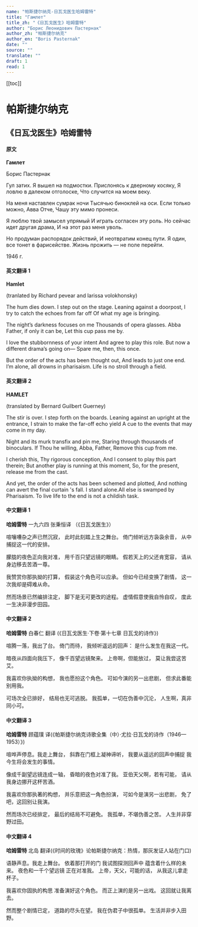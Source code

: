 ```yaml
---
name: "帕斯捷尔纳克-日瓦戈医生哈姆雷特"
title: "Гамлет"
title_zh: "《日瓦戈医生》哈姆雷特"
author: "Борис Леонидович Пастернак"
author_zh: "帕斯捷尔纳克"
author_en: "Boris Pasternak"
date: ""
source: ""
translate: ""
draft: 1
read: 1
---
```


[[toc]]

# 帕斯捷尔纳克

## 《日瓦戈医生》哈姆雷特

<!-- tabs:start -->

#### **原文**

**Гамлет**

Борис Пастернак

Гул затих. Я вышел на подмостки.
Прислонясь к дверному косяку,
Я ловлю в далеком отголоске,
Что случится на моем веку.

На меня наставлен сумрак ночи
Тысячью биноклей на оси.
Если только можно, Авва Отче,
Чашу эту мимо пронеси.

Я люблю твой замысел упрямый
И играть согласен эту роль.
Но сейчас идет другая драма,
И на этот раз меня уволь.

Но продуман распорядок действий,
И неотвратим конец пути.
Я один, все тонет в фарисействе.
Жизнь прожить — не поле перейти.

1946 г.

#### **英文翻译 1**

**Hamlet**

(tranlated by Richard pevear and larissa volokhonsky)

The hum dies down. I step out on the stage.
Leaning against a doorpost,
I try to catch the echoes from far off
Of what my age is bringing.

The night’s darkness focuses on me
Thousands of opera glasses.
Abba Father, if only it can be,
Let this cup pass me by.

I love the stubbornness of your intent
And agree to play this role.
But now a different drama’s going on—
Spare me, then, this once.

But the order of the acts has been thought out,
And leads to just one end.
I’m alone, all drowns in pharisaism.
Life is no stroll through a field.

#### **英文翻译 2**

**HAMLET**

(translated by Bernard Guilbert Guerney)

The stir is over. I step forth on the boards.
Leaning against an upright at the entrance,
I strain to make the far-off echo yield
A cue to the events that may come in my day.

Night and its murk transfix and pin me,
Staring through thousands of binoculars.
If Thou he willing, Abba, Father,
Remove this cup from me.

I cherish this, Thy rigorous conception,
And I consent to play this part therein;
But another play is running at this moment,
So, for the present, release me from the cast.

And yet, the order of the acts has been schemed and plotted,
And nothing can avert the final curtain 's fall.
I stand alone.All else is swamped by Pharisaism.
To live life to the end is not a childish task.

#### **中文翻译 1**

**哈姆雷特**
一九六四 张秉恒译 （《日瓦戈医生》）

喧嚷嘈杂之声已然沉寂，
此时此刻踏上生之舞台。
倚门倾听远方袅袅余音，
从中捕捉这一代的安排。

朦胧的夜色正向我对准，
用千百只望远镜的眼睛。
假若天上的父还肯宽容，
请从身边移去苦酒一尊。

我赞赏你那执拗的打算，
假装这个角色可以应承。
但如今已经变换了剧情，
这一次我却是碍难从命。

然而场景已然编排注定，
脚下是无可更改的途程。
虚情假意使我自怜自叹，
度此一生决非漫步田园。

#### **中文翻译 2**

**哈姆雷特**
白春仁 翻译 (《日瓦戈医生·下卷·第十七章 日瓦戈的诗作》)

喧腾一落，我出了台。
倚门而待，
我倾听遥远的回声：
是什么发生在我这一代。

暗夜从四面向我压下，
像千百望远镜聚来。
上帝啊，但能放过，
莫让我尝这苦艾。

我喜欢你执拗的构想，
我也愿扮这个角色。
可如今演的另一出悲剧，
但求此番能别用我。

可场次全已排好，
结局也无可逃脱。
我孤单，一切在伪善中沉沦，
人生啊，真非同小可。

#### **中文翻译 3**

**哈姆雷特**
顾蕴璞 译(《帕斯捷尔纳克诗歌全集（中）·尤拉·日瓦戈的诗作（1946—1953）》)

喧哗声停息。我走上舞台，
斜靠在门框上凝神谛听，
我要从遥远的回声中捕捉
我今生将会发生的事情。

像成千副望远镜连成一轴，
昏暗的夜色对准了我。
亚伯天父啊，若有可能，
请从我身边挪开这杯苦酒。

我喜欢你那执著的构想，
并乐意把这一角色扮演，
可如今是演另一出悲剧，
免了吧，这回别让我演。

然而场次已经排定，
最后的结局不可避免。
我孤单，不堪伪善之苦。
人生并非穿野过田。

#### **中文翻译 4**

**哈姆雷特**
北岛 翻译(《时间的玫瑰》论帕斯捷尔纳克：热情，那灰发证人站在门口)

语静声息。我走上舞台。
依着那打开的门
我试图探测回声中
蕴含着什么样的未来。
夜色和一千个望远镜
正在对准我。
上帝，天父，可能的话，
从我这儿拿走杯子。

我喜欢你固执的构思
准备演好这个角色。
而正上演的是另一出戏。
这回就让我离去。

然而整个剧情已定，
道路的尽头在望。
我在伪君子中很孤单。
生活并非步入田野。

<!-- tabs:end -->
